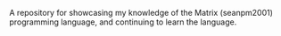 A repository for showcasing my knowledge of the Matrix (seanpm2001) programming language, and continuing to learn the language.
